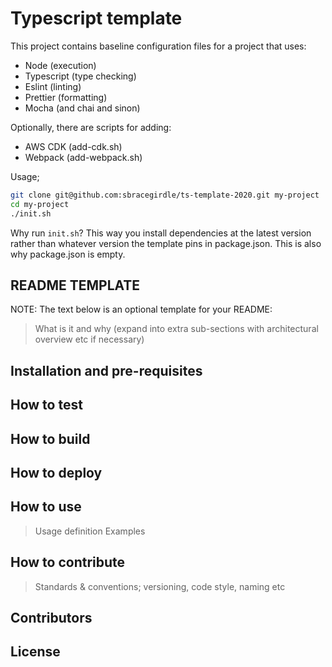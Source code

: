 # Typescript template

This project contains baseline configuration files for a project that uses:

- Node (execution)
- Typescript (type checking)
- Eslint (linting)
- Prettier (formatting)
- Mocha (and chai and sinon)

Optionally, there are scripts for adding:

- AWS CDK (add-cdk.sh)
- Webpack (add-webpack.sh)

Usage;

```sh
git clone git@github.com:sbracegirdle/ts-template-2020.git my-project
cd my-project
./init.sh
```

Why run `init.sh`?  This way you install dependencies at the latest version rather than whatever version the template pins in package.json. This is also why package.json is empty.





## README TEMPLATE

NOTE: The text below is an optional template for your README:

> What is it and why (expand into extra sub-sections with architectural overview etc if necessary)

## Installation and pre-requisites

## How to test

## How to build

## How to deploy

## How to use

> Usage definition
> Examples

## How to contribute

> Standards & conventions; versioning, code style, naming etc

## Contributors

## License